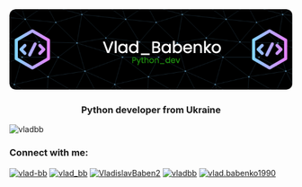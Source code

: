 <img src="header.png" alt="Vladyslav Babenko">

<h3 align="center">Python developer from Ukraine</h3>

<p align="left"> <img src="https://komarev.com/ghpvc/?username=vladbb&label=Profile%20views&color=0e75b6&style=plastic" alt="vladbb" /> </p>

<h3 align="left">Connect with me:</h3>
<p align="left">
<a href="https://github.com/vlad-bb" target="blank"><img align="center" src="https://github.com/fluidicon.png" alt="vlad-bb" height="30" width="30" /></a>
<a href="https://www.hackerrank.com/vlad_bb" target="blank"><img align="center" src="https://raw.githubusercontent.com/rahuldkjain/github-profile-readme-generator/master/src/images/icons/Social/hackerrank.svg" alt="vlad_bb" height="30" width="40" /></a>
<a href="https://twitter.com/VladislavBaben2" target="blank"><img align="center" src="https://raw.githubusercontent.com/rahuldkjain/github-profile-readme-generator/master/src/images/icons/Social/twitter.svg" alt="VladislavBaben2" height="30" width="40" /></a>
<a href="https://www.linkedin.com/in/vladbb" target="blank"><img align="center" src="https://raw.githubusercontent.com/rahuldkjain/github-profile-readme-generator/master/src/images/icons/Social/linked-in-alt.svg" alt="vladbb" height="30" width="40" /></a>
<a href="https://www.facebook.com/vlad.babenko1990" target="blank"><img align="center" src="https://raw.githubusercontent.com/rahuldkjain/github-profile-readme-generator/master/src/images/icons/Social/facebook.svg" alt="vlad.babenko1990" height="30" width="40" /></a>
</p>
